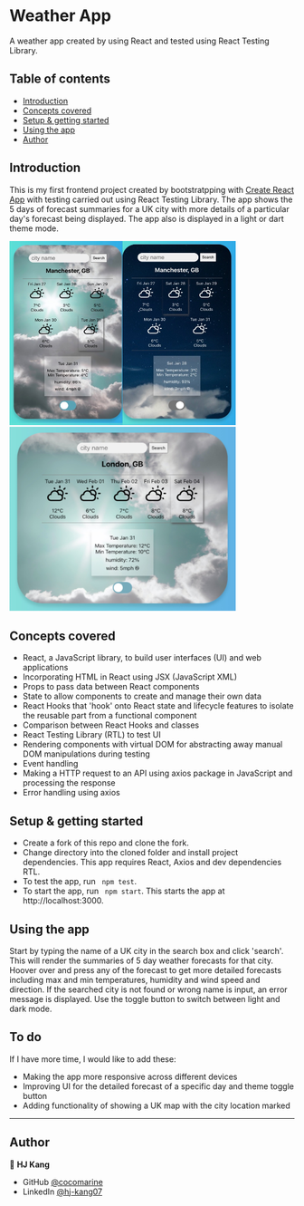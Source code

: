 # Weather App

A weather app created by using React and tested using React Testing Library.

## Table of contents

- [Introduction](#introduction)
- [Concepts covered](#concepts-covered)
- [Setup & getting started](#setup-&-getting-started)
- [Using the app](#using-the-app)
- [Author](#author)

## Introduction

This is my first frontend project created by bootstratpping with [Create React App](https://github.com/facebook/create-react-app) with testing carried out using React Testing Library. The app shows the 5 days of forecast summaries for a UK city with more details of a particular day's forecast being displayed. The app also is displayed in a light or dart theme mode. 

<img src="images/weather_app_screens.jpg" width="400" height="325" alt="Mobile screenshots of app in light and dark mode side by side" title="App on mobile screen in light and dark mode"/>
<img src="images/weather_app_light_full.jpg" width="400" height="325" alt="Computer screenshot of app in light mode" title="App on computer screen in light mode" />

## Concepts covered

- React, a JavaScript library, to build user interfaces (UI) and web applications
- Incorporating HTML in React using JSX (JavaScript XML)
- Props to pass data between React components
- State to allow components to create and manage their own data
- React Hooks that 'hook' onto React state and lifecycle features to isolate the reusable part from a functional component
- Comparison between React Hooks and classes
- React Testing Library (RTL) to test UI 
- Rendering components with virtual DOM for abstracting away manual DOM manipulations during testing
- Event handling
- Making a HTTP request to an API using axios package in JavaScript and processing the response
- Error handling using axios

## Setup & getting started
- Create a fork of this repo and clone the fork. 
- Change directory into the cloned folder and install project dependencies. This app requires React, Axios and dev dependencies RTL.
- To test the app, run ``` npm test```.
- To start the app, run ``` npm start```. This starts the app at http://localhost:3000. 

## Using the app
Start by typing the name of a UK city in the search box and click 'search'. This will render the summaries of 5 day weather forecasts for that city. Hoover over and press any of the forecast to get more detailed forecasts including max and min temperatures, humidity and wind speed and direction. If the searched city is not found or wrong name is input, an error message is displayed. Use the toggle button to switch between light and dark mode. 

## To do
If I have more time, I would like to add these:
- Making the app more responsive across different devices
- Improving UI for the detailed forecast of a specific day and theme toggle button
- Adding functionality of showing a UK map with the city location marked

------------------

## Author

👤 **HJ Kang** 
- GitHub [@cocomarine](https://github.com/cocomarine) 
- LinkedIn [@hj-kang07](https://www.linkedin.com/in/hj-kang07/) 